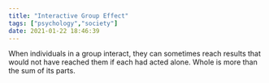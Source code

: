 ```yaml
---
title: "Interactive Group Effect"
tags: ["psychology","society"]
date: 2021-01-22 18:46:39
---
```


When individuals in a group interact, they can sometimes reach results that would not have reached them if each had acted alone. Whole is more than the sum of its parts.
